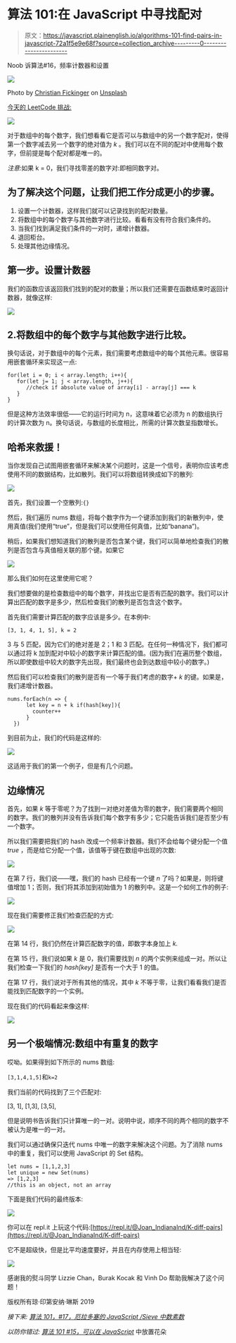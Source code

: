 # 算法 101:在 JavaScript 中寻找配对

> 原文：<https://javascript.plainenglish.io/algorithms-101-find-pairs-in-javascript-72a1f5e9e68f?source=collection_archive---------0----------------------->

Noob 诉算法#16，频率计数器和设置

![](img/230c19561906b135ca05df924e1466e7.png)

Photo by [Christian Fickinger](https://unsplash.com/@chrfickinger?utm_source=unsplash&utm_medium=referral&utm_content=creditCopyText) on [Unsplash](https://unsplash.com/s/photos/socks?utm_source=unsplash&utm_medium=referral&utm_content=creditCopyText)

[今天的 LeetCode 挑战:](https://leetcode.com/problems/k-diff-pairs-in-an-array/)

![](img/160b2847a128e65d054f1c740701e578.png)

对于数组中的每个数字，我们想看看它是否可以与数组中的另一个数字配对，使得第一个数字减去另一个数字的绝对值为 *k* 。我们可以在不同的配对中使用每个数字，但前提是每个配对都是唯一的。

*注意*:如果 k = 0，我们寻找零差的数字对:即相同数字对。

## 为了解决这个问题，让我们把工作分成更小的步骤。

1.  设置一个计数器，这样我们就可以记录找到的配对数量。
2.  将数组中的每个数字与其他数字进行比较。看看有没有符合我们条件的。
3.  当我们找到满足我们条件的一对时，递增计数器。
4.  退回柜台。
5.  处理其他边缘情况。

## 第一步。设置计数器

我们的函数应该返回我们找到的配对的数量；所以我们还需要在函数结束时返回计数器，就像这样:

![](img/d14b9dfda9ee440de089a939169ce880.png)

## 2.将数组中的每个数字与其他数字进行比较。

换句话说，对于数组中的每个元素，我们需要考虑数组中的每个其他元素。很容易用嵌套循环来实现这一点:

```
for(let i = 0; i < array.length; i++){
   for(let j= 1; j < array.length, j++){ 
      //check if absolute value of array[i] - array[j] === k  
   }
}
```

但是这种方法效率很低——它的运行时间为 n，这意味着它必须为 n 的数组执行的计算次数为 n。换句话说，与数组的长度相比，所需的计算次数呈指数增长。

## 哈希来救援！

当你发现自己试图用嵌套循环来解决某个问题时，这是一个信号，表明你应该考虑使用不同的数据结构，比如散列。我们可以将数组转换成如下的散列:

![](img/7bd79c868340b56b9ecacf29c261ef95.png)

首先，我们设置一个空散列:`{}`

然后，我们遍历 nums 数组，将每个数字作为一个键添加到我们的新散列中，使用真值(我们使用“true”，但是我们可以使用任何真值，比如“banana”)。

稍后，如果我们想知道我们的散列是否包含某个键，我们可以简单地检查我们的散列是否包含与真值相关联的那个键。如果它

![](img/147b530e9b988992ef68d341d2b415a0.png)

那么我们如何在这里使用它呢？

我们想要做的是检查数组中的每个数字，并找出它是否有匹配的数字。我们可以计算出匹配的数字是多少，然后检查我们的散列是否包含这个数字。

首先我们需要计算匹配的数字应该是多少。在本例中:

```
[3, 1, 4, 1, 5], k = 2
```

3 与 5 匹配，因为它们的绝对差是 2；1 和 3 匹配。在任何一种情况下，我们都可以通过将 k 加到配对中较小的数字来计算匹配的值。(因为我们在遍历整个数组，所以即使数组中较大的数字先出现，我们最终也会到达数组中较小的数字。)

然后我们可以检查我们的散列是否有一个等于我们考虑的数字+ *k* 的键。如果是，我们递增计数器。

```
nums.forEach(n => {
      let key = n + k if(hash[key]){
        counter++
      }
  })
```

到目前为止，我们的代码是这样的:

![](img/b6ce1ae05ee9e54ccef30a0cb62c77d6.png)

这适用于我们的第一个例子，但是有几个问题。

## 边缘情况

首先，如果 *k* 等于零呢？为了找到一对绝对差值为零的数字，我们需要两个相同的数字。我们的散列并没有告诉我们每个数字有多少；它只能告诉我们是否至少有一个数字。

所以我们需要把我们的 hash 改成一个频率计数器。我们不会给每个键分配一个值 *true* ，而是给它分配一个值，该值等于键在数组中出现的次数:

![](img/64577ba448e2d2a1b42a1414018499a8.png)

在第 7 行，我们说——嘿，我们的 hash 已经有一个键 *n* 了吗？如果是，则将键值增加 1；否则，我们将其添加到初始值为 1 的散列中。这是一个如何工作的例子:

![](img/e18abdb0311ba2fa3abfb39ab9e51d78.png)

现在我们需要修正我们检查匹配的方式:

![](img/76b90bad496b2170be3612eb6eac1e49.png)

在第 14 行，我们仍然在计算匹配数字的值，即数字本身加上 *k.*

在第 15 行，我们说如果 *k* 是 0，我们需要找到 *n* 的两个实例来组成一对。所以让我们检查一下我们的 *hash[key]* 是否有一个大于 1 的值。

在第 17 行，我们说对于所有其他的情况，其中 *k* 不等于零，让我们看看我们是否能找到匹配数字的一个实例。

现在我们的代码看起来像这样:

![](img/23310c150ab7ed59fab5780d37450a05.png)

## 另一个极端情况:数组中有重复的数字

哎呦。如果得到如下所示的 nums 数组:

`[3,1,4,1,5]`和`k=2`

我们当前的代码找到了三个匹配对:

[3, 1], [1,3], [3,5],

但是说明书告诉我们只计算唯一的一对。说明中说，顺序不同的两个相同的数字不被认为是唯一的一对。

我们可以通过确保只迭代 nums 中唯一的数字来解决这个问题。为了消除 nums 中的重复，我们可以使用 JavaScript 的 Set 结构。

```
let nums = [1,1,2,3]
let unique = new Set(nums)
=> [1,2,3]
//this is an object, not an array
```

下面是我们代码的最终版本:

![](img/31d351c69c5c6744446f24c695b2d83c.png)

你可以在 repl.it 上玩这个代码:[https://repl.it/@Joan_IndianaInd/K-diff-pairs](https://repl.it/@Joan_IndianaInd/K-diff-pairs)

它不是超级快，但是比平均速度要好，并且在内存使用上相当轻:

![](img/2da2c83993b2ac2546c61717b42f024e.png)

感谢我的熨斗同学 Lizzie Chan，Burak Kocak 和 Vinh Do 帮助我解决了这个问题！

版权所有琼·印第安纳·琳斯 2019

*接下来:* [*算法 101，#17，厄拉多塞的 JavaScript /Sieve 中数素数*](https://medium.com/@joanrigdon/algorithms-101-count-primes-in-javascript-97f1ff85e040)

*以防你错过:* [*算法 101 #15，可以在 JavaScript*](https://medium.com/javascript-in-plain-english/algorithms-101-can-place-flowers-in-javascript-b87c6cb1dc24) 中放置花朵